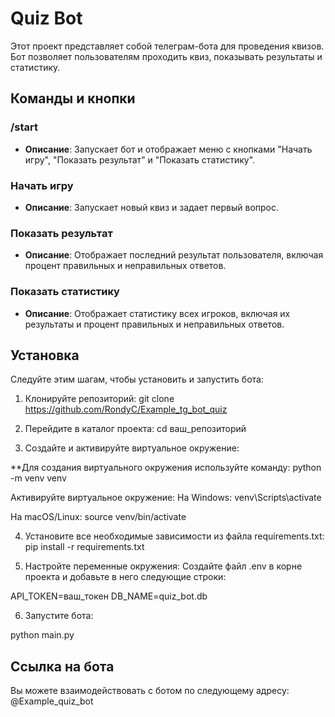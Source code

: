 # Quiz Bot

Этот проект представляет собой телеграм-бота для проведения квизов. Бот позволяет пользователям проходить квиз, показывать результаты и статистику.

## Команды и кнопки

### /start
- **Описание**: Запускает бот и отображает меню с кнопками "Начать игру", "Показать результат" и "Показать статистику".

### Начать игру
- **Описание**: Запускает новый квиз и задает первый вопрос.

### Показать результат
- **Описание**: Отображает последний результат пользователя, включая процент правильных и неправильных ответов.

### Показать статистику
- **Описание**: Отображает статистику всех игроков, включая их результаты и процент правильных и неправильных ответов.

## Установка

Следуйте этим шагам, чтобы установить и запустить бота:

1. Клонируйте репозиторий:
git clone https://github.com/RondyC/Example_tg_bot_quiz

2. Перейдите в каталог проекта:
cd ваш_репозиторий

3. Создайте и активируйте виртуальное окружение:

**Для создания виртуального окружения используйте команду:
python -m venv venv

Активируйте виртуальное окружение:
На Windows:
venv\Scripts\activate

На macOS/Linux:
source venv/bin/activate

4. Установите все необходимые зависимости из файла requirements.txt:
pip install -r requirements.txt

5. Настройте переменные окружения:
Создайте файл .env в корне проекта и добавьте в него следующие строки:

API_TOKEN=ваш_токен
DB_NAME=quiz_bot.db

6. Запустите бота:

python main.py

## Ссылка на бота

Вы можете взаимодействовать с ботом по следующему адресу: @Example_quiz_bot
